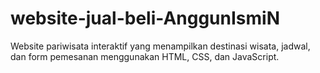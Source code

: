 # website-jual-beli-AnggunIsmiN
Website pariwisata interaktif yang menampilkan destinasi wisata, jadwal, dan form pemesanan menggunakan HTML, CSS, dan JavaScript.
